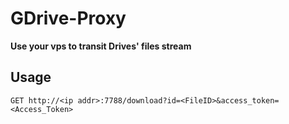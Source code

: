 # GDrive-Proxy

**Use your vps to transit Drives' files stream**

## Usage

```
GET http://<ip addr>:7788/download?id=<FileID>&access_token=<Access_Token>
```
